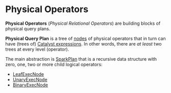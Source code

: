 # Physical Operators

**Physical Operators** (_Physical Relational Operators_) are building blocks of physical query plans.

**Physical Query Plan** is a tree of [nodes](../catalyst/TreeNode.md) of physical operators that in turn can have (trees of) [Catalyst expressions](../expressions/Expression.md). In other words, there are _at least_ two trees at every level (operator).

The main abstraction is [SparkPlan](SparkPlan.md) that is a recursive data structure with zero, one, two or more child logical operators:

* [LeafExecNode](LeafExecNode.md)
* [UnaryExecNode](UnaryExecNode.md)
* [BinaryExecNode](BinaryExecNode.md)
